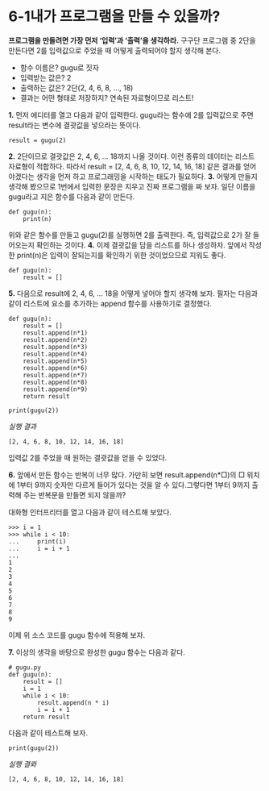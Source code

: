 # 6-1내가 프로그램을 만들 수 있을까?
__프로그램을 만들려면 가장 먼저 ‘입력’과 ‘출력’을 생각하라.__
구구단 프로그램 중 2단을 만든다면 2를 입력값으로 주었을 때 어떻게 출력되어야 할지 생각해 본다. 
- 함수 이름은? gugu로 짓자
- 입력받는 값은? 2
- 출력하는 값은? 2단(2, 4, 6, 8, …, 18)
- 결과는 어떤 형태로 저장하지? 연속된 자료형이므로 리스트!

__1.__ 먼저 에디터를 열고 다음과 같이 입력한다. gugu라는 함수에 2를 입력값으로 주면 result라는 변수에 결괏값을 넣으라는 뜻이다.
```
result = gugu(2)
```
__2.__  2단이므로 결괏값은 2, 4, 6, … 18까지 나올 것이다. 이런 종류의 데이터는 리스트 자료형이 적합하다. 따라서 result = [2, 4, 6, 8, 10, 12, 14, 16, 18] 같은 결과를 얻어야겠다는 생각을 먼저 하고 프로그래밍을 시작하는 태도가 필요하다.
__3.__ 어떻게 만들지 생각해 봤으므로 1번에서 입력한 문장은 지우고 진짜 프로그램을 짜 보자. 일단 이름을 gugu라고 지은 함수를 다음과 같이 만든다.
```
def gugu(n):
    print(n)
```
위와 같은 함수를 만들고 gugu(2)를 실행하면 2를 출력한다. 즉, 입력값으로 2가 잘 들어오는지 확인하는 것이다.
__4.__ 이제 결괏값을 담을 리스트를 하나 생성하자. 앞에서 작성한 print(n)은 입력이 잘되는지를 확인하기 위한 것이었으므로 지워도 좋다.
```
def gugu(n):
    result = []
```
__5.__ 다음으로 result에 2, 4, 6, … 18을 어떻게 넣어야 할지 생각해 보자. 필자는 다음과 같이 리스트에 요소를 추가하는 append 함수를 사용하기로 결정했다.
```
def gugu(n):
    result = []
    result.append(n*1)
    result.append(n*2)
    result.append(n*3)
    result.append(n*4)
    result.append(n*5)
    result.append(n*6)
    result.append(n*7)
    result.append(n*8)
    result.append(n*9)
    return result

print(gugu(2))
````

_실행 결과_

```
[2, 4, 6, 8, 10, 12, 14, 16, 18]
```
입력값 2를 주었을 때 원하는 결괏값을 얻을 수 있었다.

__6.__ 앞에서 만든 함수는 반복이 너무 많다. 가만히 보면 result.append(n*□)의 □ 위치에 1부터 9까지 숫자만 다르게 들어가 있다는 것을 알 수 있다.그렇다면 1부터 9까지 출력해 주는 반복문을 만들면 되지 않을까?

대화형 인터프리터를 열고 다음과 같이 테스트해 보았다.
```
>>> i = 1
>>> while i < 10:
...     print(i)
...     i = i + 1
...
1
2
3
4
5
6
7
8
9
```
이제 위 소스 코드를 gugu 함수에 적용해 보자.

__7.__ 이상의 생각을 바탕으로 완성한 gugu 함수는 다음과 같다.
```
# gugu.py
def gugu(n):
    result = []
    i = 1
    while i < 10:
        result.append(n * i)
        i = i + 1
    return result
```
다음과 같이 테스트해 보자.
```
print(gugu(2))
```
_실행 결롸_
```
[2, 4, 6, 8, 10, 12, 14, 16, 18]
```
